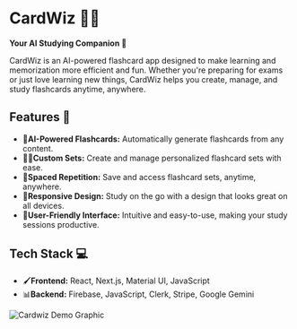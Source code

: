 # CardWiz 🧙‍♂️

**Your AI Studying Companion 🤖**

CardWiz is an AI-powered flashcard app designed to make learning and memorization more efficient and fun. Whether you're preparing for exams or just love learning new things, CardWiz helps you create, manage, and study flashcards anytime, anywhere.

## Features 🤩

- 📝**AI-Powered Flashcards:** Automatically generate flashcards from any content.
- 🐦‍🔥**Custom Sets:** Create and manage personalized flashcard sets with ease.
- 🔄**Spaced Repetition:** Save and access flashcard sets, anytime, anywhere. 
- 📱**Responsive Design:** Study on the go with a design that looks great on all devices.
- 👤**User-Friendly Interface:** Intuitive and easy-to-use, making your study sessions productive.

## Tech Stack 💻

- 🖌️**Frontend:** React, Next.js, Material UI, JavaScript
- 📊**Backend:** Firebase, JavaScript, Clerk, Stripe, Google Gemini

![Cardwiz Demo Graphic](https://i.postimg.cc/J7B46x5C/Cardwiz-Showcase.png)
